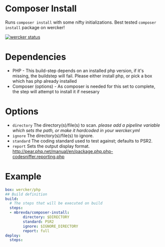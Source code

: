 # Composer Install
Runs `composer install` with some nifty initializations. Best tested `composer install` package on wercker!

[![wercker status](https://app.wercker.com/status/c2307a090fc4187cd749b3fb1b54ad52/s "wercker status")](https://app.wercker.com/project/bykey/c2307a090fc4187cd749b3fb1b54ad52)

# Dependencies
* PHP - This build-step depends on an installed php version, if it's missing, the buildstep will fail. Please either install php, or pick a box which has php already installed
* Composer (options) - As composer is needed for this set to complete, the step
will attempt to install it if nesesary

# Options

* `directory` The directory(s)/file(s) to scan. _please add a pipeline variable which sets the path, or make it hardcoded in your wercker.yml_
* `ignore` The directory(s)/file(s) to ignore.
* `standard` The coding standard used to test against; defaults to PSR2.
* `report` Sets the output display format. http://pear.php.net/manual/en/package.php.php-codesniffer.reporting.php

# Example
```yml
box: wercker/php
## Build definition
build:
  # The steps that will be executed on build
  steps:
  - mbrevda/composer-install:
        directory: $DIRECTORY
        standard: PSR2
        ignore: $IGNORE_DIRECTORY
        report: full
deploy:
  steps:

 ```
